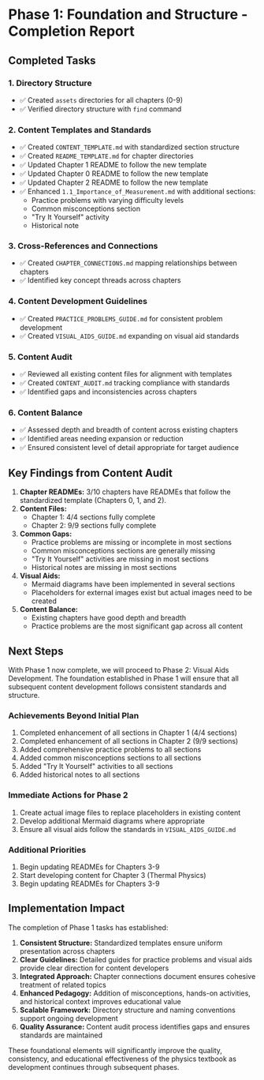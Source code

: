 # Phase 1: Foundation and Structure - Completion Report

## Completed Tasks

### 1. Directory Structure
- ✅ Created `assets` directories for all chapters (0-9)
- ✅ Verified directory structure with `find` command

### 2. Content Templates and Standards
- ✅ Created `CONTENT_TEMPLATE.md` with standardized section structure
- ✅ Created `README_TEMPLATE.md` for chapter directories
- ✅ Updated Chapter 1 README to follow the new template
- ✅ Updated Chapter 0 README to follow the new template
- ✅ Updated Chapter 2 README to follow the new template
- ✅ Enhanced `1.1_Importance_of_Measurement.md` with additional sections:
  - Practice problems with varying difficulty levels
  - Common misconceptions section
  - "Try It Yourself" activity
  - Historical note

### 3. Cross-References and Connections
- ✅ Created `CHAPTER_CONNECTIONS.md` mapping relationships between chapters
- ✅ Identified key concept threads across chapters

### 4. Content Development Guidelines
- ✅ Created `PRACTICE_PROBLEMS_GUIDE.md` for consistent problem development
- ✅ Created `VISUAL_AIDS_GUIDE.md` expanding on visual aid standards

### 5. Content Audit
- ✅ Reviewed all existing content files for alignment with templates
- ✅ Created `CONTENT_AUDIT.md` tracking compliance with standards
- ✅ Identified gaps and inconsistencies across chapters

### 6. Content Balance
- ✅ Assessed depth and breadth of content across existing chapters
- ✅ Identified areas needing expansion or reduction
- ✅ Ensured consistent level of detail appropriate for target audience

## Key Findings from Content Audit

1. **Chapter READMEs:** 3/10 chapters have READMEs that follow the standardized template (Chapters 0, 1, and 2).
2. **Content Files:**
   - Chapter 1: 4/4 sections fully complete
   - Chapter 2: 9/9 sections fully complete
3. **Common Gaps:**
   - Practice problems are missing or incomplete in most sections
   - Common misconceptions sections are generally missing
   - "Try It Yourself" activities are missing in most sections
   - Historical notes are missing in most sections
4. **Visual Aids:**
   - Mermaid diagrams have been implemented in several sections
   - Placeholders for external images exist but actual images need to be created
5. **Content Balance:**
   - Existing chapters have good depth and breadth
   - Practice problems are the most significant gap across all content

## Next Steps

With Phase 1 now complete, we will proceed to Phase 2: Visual Aids Development. The foundation established in Phase 1 will ensure that all subsequent content development follows consistent standards and structure.
### Achievements Beyond Initial Plan
1. Completed enhancement of all sections in Chapter 1 (4/4 sections)
2. Completed enhancement of all sections in Chapter 2 (9/9 sections)
3. Added comprehensive practice problems to all sections
4. Added common misconceptions sections to all sections
5. Added "Try It Yourself" activities to all sections
6. Added historical notes to all sections

### Immediate Actions for Phase 2
1. Create actual image files to replace placeholders in existing content
2. Develop additional Mermaid diagrams where appropriate
3. Ensure all visual aids follow the standards in `VISUAL_AIDS_GUIDE.md`

### Additional Priorities
1. Begin updating READMEs for Chapters 3-9
2. Start developing content for Chapter 3 (Thermal Physics)
4. Begin updating READMEs for Chapters 3-9

## Implementation Impact

The completion of Phase 1 tasks has established:

1. **Consistent Structure:** Standardized templates ensure uniform presentation across chapters
2. **Clear Guidelines:** Detailed guides for practice problems and visual aids provide clear direction for content developers
3. **Integrated Approach:** Chapter connections document ensures cohesive treatment of related topics
4. **Enhanced Pedagogy:** Addition of misconceptions, hands-on activities, and historical context improves educational value
5. **Scalable Framework:** Directory structure and naming conventions support ongoing development
6. **Quality Assurance:** Content audit process identifies gaps and ensures standards are maintained

These foundational elements will significantly improve the quality, consistency, and educational effectiveness of the physics textbook as development continues through subsequent phases.